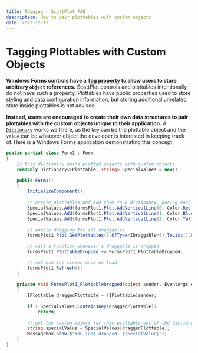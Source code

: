 ```yaml
---
title: Tagging - ScottPlot FAQ
description: How to pair plottables with custom objects
date: 2023-12-13
---
```


# Tagging Plottables with Custom Objects

**Windows Forms controls have a [Tag property](https://learn.microsoft.com/en-us/dotnet/api/system.windows.forms.control.tag) to allow users to store arbitrary `object` references.** ScottPlot controls and plottables intentionally do not have such a property. Plottables have public properties used to store styling and data configuration information, but storing additional unrelated state inside plottables is not advised.

**Instead, users are encouraged to create their own data structures to pair plottables with the custom objects unique to their application.** A [`Dictionary`](https://www.tutorialsteacher.com/csharp/csharp-dictionary) works well here, as the `key` can be the plottable object and the `value` can be whatever object the developer is interested in keeping track of. Here is a Windows Forms application demonstrating this concept:

```cs
public partial class Form1 : Form
{
    // this dictionary pairs plotted objects with custom objects
    readonly Dictionary<IPlottable, string> SpecialValues = new();
    
    public Form1()
    {
        InitializeComponent();
    
        // create plottables and add them to a dictionary, paring each with a special value
        SpecialValues.Add(formsPlot1.Plot.AddVerticalLine(0, Color.Red), "apple");
        SpecialValues.Add(formsPlot1.Plot.AddVerticalLine(1, Color.Blue), "grape");
        SpecialValues.Add(formsPlot1.Plot.AddVerticalLine(2, Color.Yellow), "banana");
    
        // enable dragging for all draggables
        formsPlot1.Plot.GetPlottables().OfType<IDraggable>().ToList().ForEach(x => x.DragEnabled = true);
    
        // call a function whenever a draggable is dropped
        formsPlot1.PlottableDropped += FormsPlot1_PlottableDropped;

        // refresh the screen once on load
        formsPlot1.Refresh();
    }
    
    private void FormsPlot1_PlottableDropped(object sender, EventArgs e)
    {
        IPlottable draggedPlottable = (IPlottable)sender;
    
        if (!SpecialValues.ContainsKey(draggedPlottable))
            return;
    
        // get the custom object for this plottable out of the dictionary
        string specialValue = SpecialValues[draggedPlottable];
        MessageBox.Show($"You just dropped: {specialValue}");
    }
}
```